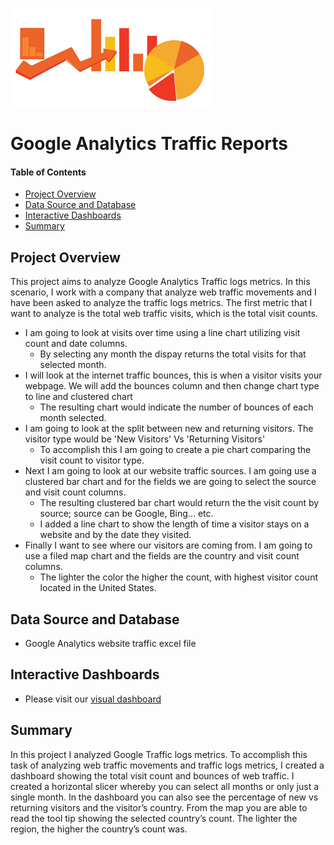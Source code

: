 ![header_pic](images/WebAnalytics.png)

# Google Analytics Traffic Reports

#### Table of Contents  

* [Project Overview](#project-overview)
* [Data Source and Database](#Data-Source-and-Database)
* [Interactive Dashboards](#Interactive-Dashboards)
* [Summary](#summary)

## Project Overview
This project aims to analyze Google Analytics Traffic logs metrics. In this scenario, I work with a company that analyze web traffic movements and I have
been asked to analyze the traffic logs metrics. The first metric that I want to analyze is the total web traffic visits, which is the total visit counts.
- I am going to look at visits over time using a line chart utilizing visit count and date columns.
	- By selecting any month the dispay returns the total visits for that selected month.
- I will look at the internet traffic bounces, this is when a visitor visits your webpage. We will add the bounces column and then change chart type to line and clustered chart
	- The resulting chart would indicate the number of bounces of each month selected.
- I am going to look at the split between new and returning visitors. The visitor type would be 'New Visitors' Vs 'Returning Visitors'
	- To accomplish this I am going to create a pie chart comparing the visit count to visitor type.
- Next I am going to look at our website traffic sources. I am going use a clustered bar chart and for the fields we are going to select the source and visit count columns.
	- The resulting clustered bar chart would return the the visit count by source; source can be Google, Bing... etc.
	- I added a line chart to show the length of time a visitor stays on a website and by the date they visited.
- Finally I want to see where our visitors are coming from. I am going to use a filed map chart and the fields are the country and visit count columns.
	- The lighter the color the higher the count, with highest visitor count located in the United States.

## Data Source and Database
- Google Analytics website traffic excel file

## Interactive Dashboards
- Please visit our [visual dashboard](https://app.powerbi.com/groups/me/reports/ecee17ed-a02d-408f-9213-1d1d7538f119/ReportSection?noSignUpCheck=1&redirectedFromSignup=1&ScenarioId=signup)

## Summary
In this project I analyzed Google Traffic logs metrics. To accomplish this task of analyzing web traffic movements and traffic logs metrics, I created a dashboard showing   the total visit count and bounces of web traffic. I created a horizontal slicer whereby you can select all months or only just a single month. In the dashboard you can also see the percentage of new vs returning visitors and the visitor’s country. From the map you are able to read the tool tip showing the selected country’s count. The lighter the region, the higher the country’s count was.
